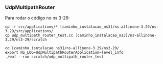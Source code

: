 ### UdpMultipathRouter

Para rodar o código no ns 3-29:


```
cp -r src/applications/* [caminho_instalacao_ns3]/ns-allinone-3.29/ns-3.29/src/applications/
cp udp_multipath_router_test.cc [caminho_instalacao_ns3]/ns-allinone-3.29/ns3-29/scratch

cd [caminho_isntalacao_ns3]/ns-allinone-3.29/ns3-29/
export NS_LOG=UdpMultipathRouterApplication=level_info
./waf --run scratch/udp_multipath_router_test
```
